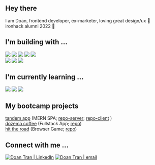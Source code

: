 ## Hey there 
I am Doan, frontend developer, ex-marketer, loving great design/ux 💜
<br/>ironhack alumni 2022 💙

## I'm building with ...
![](https://img.shields.io/badge/JavaScript-informational?style=flat&logo=JavaScript&logoColor=ColorName&color=black)
![](https://img.shields.io/badge/React-informational?style=flat&logo=react&logoColor=ColorName&color=black)
![](https://img.shields.io/badge/Node.js-informational?style=flat&logo=Node.js&logoColor=ColorName&color=black)
![](https://img.shields.io/badge/Express-informational?style=flat&logo=Express&logoColor=ColorName&color=black)
![](https://img.shields.io/badge/MongoDB-informational?style=flat&logo=MongoDB&logoColor=ColorName&color=black)
<br/>
![](https://img.shields.io/badge/Postman-informational?style=flat&logo=Postman&logoColor=ColorName&color=black)
![](https://img.shields.io/badge/heroku-informational?style=flat&logo=heroku&logoColor=ColorName&color=black)
![](https://img.shields.io/badge/Netlify-informational?style=flat&logo=Netlify&logoColor=ColorName&color=black)


## I'm currently learning ...
![](https://img.shields.io/badge/TypeScript-informational?style=flat&logo=TypeScript&logoColor=ColorName&color=black)
![](https://img.shields.io/badge/Angular-informational?style=flat&logo=Angular&logoColor=ColorName&color=black)
![](https://img.shields.io/badge/Redux-informational?style=flat&logo=Redux&logoColor=ColorName&color=black)


## My bootcamp projects
[tandem app](https://app-tandem.netlify.app/) (MERN SPA; [repo-server](https://github.com/Dorrrn/mern-app-server); [repo-client](https://github.com/Dorrrn/mern-app-client) )
<br/>
[dozema coffee](https://dozema-coffee.herokuapp.com/) (Fullstack App; [repo](https://github.com/dozema/dozema-coffee))
<br/> 
[hit the road](https://dorrrn.github.io/hit-the-road/) (Browser Game; [repo](https://github.com/Dorrrn/hit-the-road))

## Connect with me ...
<a href="https://www.linkedin.com/in/doant/"><img src="https://img.shields.io/badge/-LinkedIn-blue" alt="Doan Tran | LinkedIn"/></a> <a href="mailto:doan7tran@gmail.com"><img src="https://img.shields.io/badge/-e--mail-lightgray" alt="Doan Tran | email"/></a>


